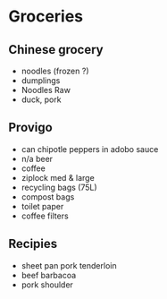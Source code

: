 # Groceries

## Chinese grocery

- noodles (frozen ?)
- dumplings
- Noodles Raw
- duck, pork

## Provigo

- can chipotle peppers in adobo sauce
- n/a beer
- coffee
- ziplock med & large
- recycling bags (75L)
- compost bags
- toilet paper
- coffee filters

## Recipies

- sheet pan pork tenderloin
- beef barbacoa
- pork shoulder
